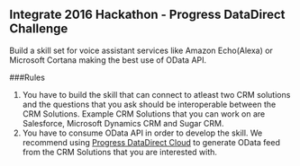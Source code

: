 ## Integrate 2016 Hackathon - Progress DataDirect Challenge

Build a skill set for voice assistant services like Amazon Echo(Alexa) or Microsoft Cortana making the best use of OData API.  

###Rules
1. You have to build the skill that can connect to atleast two CRM solutions and the questions that you ask should be interoperable between the CRM Solutions. Example CRM Solutions that you can work on are Salesforce, Microsoft Dynamics CRM and Sugar CRM.
2. You have to consume OData API in order to develop the skill. We recommend using <a href="https://www.progress.com/cloud-data-integration">Progress DataDirect Cloud</a> to generate OData feed from the CRM Solutions that you are interested with.


